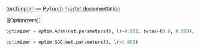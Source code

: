 [torch.optim — PyTorch master documentation](https://pytorch.org/docs/master/optim.html)

[[Optimizers]]

```python
optimizer = optim.Adam(net.parameters(), lr=0.001, betas=(0.9, 0.999), eps=1e-08, weight_decay=0, amsgrad=False)

optimizer = optim.SGD(net.parameters(), lr=0.001)
```